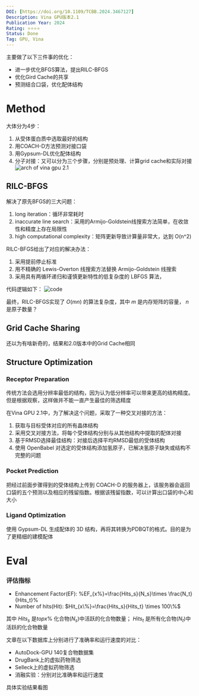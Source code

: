 ```yaml
---
DOI: [https://doi.org/10.1109/TCBB.2024.3467127]
Description: Vina GPU版本2.1
Publication Year: 2024
Rating: ⭐⭐⭐⭐
Status: Done
Tag: GPU, Vina
---
```


主要做了以下三件事的优化：
- 进一步优化BFGS算法，提出RILC-BFGS
- 优化Gird Cache的共享
- 预测结合口袋，优化配体结构

# Method

大体分为4步：
1. 从受体蛋白质中选取最好的结构
2. 用COACH-D方法预测对接口袋
3. 用Gypsum-DL优化配体结构
4. 分子对接：又可以分为三个步骤，分别是预处理、计算grid cache和实际对接
![arch of vina gpu 2.1](https://lbw-img-lbw.oss-cn-beijing.aliyuncs.com/img/202506251722648.jpeg)

## RILC-BFGS

解决了原先BFGS的三大问题：

1. long iteration：循环非常耗时
2. inaccurate line search：采用的Armijo-Goldstein线搜索方法简单，在收敛性和精度上存在局限性
3. high computational complexity：矩阵更新导致计算量非常大，达到 O(n^2)

RILC-BFGS给出了对应的解决办法：

1. 采用提前停止标准
2. 用不精确的 Lewis-Overton 线搜索方法替换 Armijo-Goldstein 线搜索
3. 采用具有两循环递归和谨慎更新特性的低复杂度的 LBFGS 算法，

代码逻辑如下：
![code](https://lbw-img-lbw.oss-cn-beijing.aliyuncs.com/img/202506251721770.png)

最终，RILC-BFGS实现了 $O(mn)$ 的算法复杂度，其中 $m$ 是内存矩阵的容量， $n$ 是原子数量？

## Grid Cache Sharing

还以为有啥新奇的，结果和2.0版本中的Grid Cache相同

## Structure Optimization

### Receptor Preparation

传统方法会选用分辨率最低的结构，因为认为低分辨率可以带来更高的结构精度。但是根据观察，这样做并不能一直产生最佳的筛选精度

在Vina GPU 2.1中，为了解决这个问题，采取了一种交叉对接的方法：

1. 获取与目标受体对应的所有晶体结构
2. 采用交叉对接方法，将每个受体结构分别与从其他结构中提取的配体对接
3. 基于RMSD选择最佳结构：对接后选择平均RMSD最低的受体结构
4. 使用 OpenBabel 对选定的受体结构添加氢原子，已解决氢原子缺失或结构不完整的问题

### Pocket Prediction

把经过前面步骤得到的受体结构上传到 COACH-D 的服务器上，该服务器会返回口袋的五个预测以及相应的残留指数。根据该残留指数，可以计算出口袋的中心和大小

### Ligand Optimization

使用 Gypsum-DL 生成配体的 3D 结构，再将其转换为PDBQT的格式。目的是为了更精细的建模配体

# Eval

### 评估指标

- Enhancement Factor(EF): %EF_{x\%}=\frac{Hits_s}{N_s}\times \frac{N_t}{Hits_t}%
- Number of hits(Hit): $Hit_{x\%}=\frac{Hits_s}{Hits_t} \times 100\%$

其中 $Hits_s$ 是$top x\%$ 化合物($N_s$)中活跃的化合物数量； $Hits_t$ 是所有化合物($N_t$)中活跃的化合物数量

文章在以下数据库上分别进行了准确率和运行速度的对比：
- AutoDock-GPU 140复合物数据集
- DrugBank上的虚拟药物筛选
- Selleck上的虚拟药物筛选
- 消融实验：分别对比准确率和运行速度

具体实验结果看图
